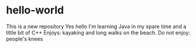 # hello-world
This is a new repository
Yes hello I'm learning Java in my spare time and a little bit of C++
Enjoys: kayaking and long walks on the beach. 
Do not enjoy: people's knees

